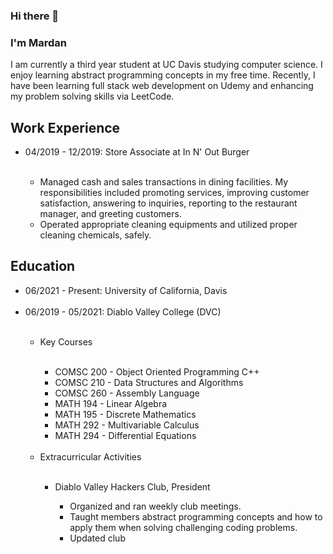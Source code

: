 ### Hi there 👋

<!--
**Mardan21/Mardan21** is a ✨ _special_ ✨ repository because its `README.md` (this file) appears on your GitHub profile.

Here are some ideas to get you started:

- 🔭 I’m currently working on ...
- 🌱 I’m currently learning ...
- 👯 I’m looking to collaborate on ...
- 🤔 I’m looking for help with ...
- 💬 Ask me about ...
- 📫 How to reach me: ...
- 😄 Pronouns: ...
- ⚡ Fun fact: ...
-->

### I'm Mardan

I am currently a third year student at UC Davis studying computer
science. I enjoy learning abstract programming concepts in
my free time. Recently, I have been learning full stack web development
on Udemy and enhancing my problem solving skills via LeetCode.

## Work Experience
<ul>
  <li>04/2019 - 12/2019: Store Associate at In N' Out Burger</li>
  <br>
  <ul>
    <li>Managed cash and sales transactions in dining facilities. My
    responsibilities included promoting services, improving customer
    satisfaction, answering to inquiries, reporting to the restaurant
    manager, and greeting customers.</li>
    <li>Operated appropriate cleaning equipments and utilized proper
    cleaning chemicals, safely.</li>
  </ul>
</ul>

## Education
<ul>
  <li>06/2021 - Present: University of California, Davis</li>
  <br>
  <li>06/2019 - 05/2021: Diablo Valley College (DVC)</li>
  <br>
  <ul>
    <li>Key Courses</li>
    <br>
    <ul>
      <li>COMSC 200 - Object Oriented Programming C++</li>
      <li>COMSC 210 - Data Structures and Algorithms</li>
      <li>COMSC 260 - Assembly Language</li>
      <li>MATH 194 - Linear Algebra</li>
      <li>MATH 195 - Discrete Mathematics</li>
      <li>MATH 292 - Multivariable Calculus</li>
      <li>MATH 294 - Differential Equations</li>
    </ul>
    <br>
    <li>Extracurricular Activities</li>
    <br>
    <ul>
      <li>Diablo Valley Hackers Club, President</li>
      <ul>
        <li>Organized and ran weekly club meetings.</li>
        <li>Taught members abstract programming concepts and how to apply
        them when solving challenging coding problems.</li>
        <li>Updated club <a href="http://www.dvhackers.com/>website</a> when
        necessary.</li>
        <li>Taught club members how to create interactive websites as a group
        project.</li>
      </ul>
      <li>DVC Math Club, Inter-Club Council (ICC) Representative</li>
      <ul>
        <li>Attended and participated in all Inter-Club Council (ICC) meetings
        and required events -- serving as the Math Club ambassador to the ICC.</li>
        <li>Collaborated with the club Secretary to report important Math Club
        information and meeting minutes to ICC executives.</li>
      </ul>
      <li>Programming Tutor</li>
      <ul>
        <li>Taught students fundamental programming concepts.</li>
        <li>Helped students with homework, guiding them through
        problems step-by-step.</li>
      </ul>
    </ul>
  </ul>
</ul>
